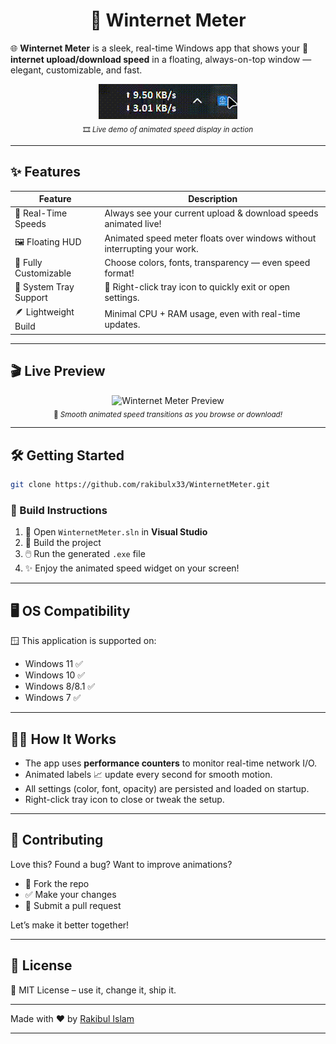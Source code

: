 # <h1 align="center">🚀 Winternet Meter</h1></div>

🌐 **Winternet Meter** is a sleek, real-time Windows app that shows your **📶 internet upload/download speed** in a floating, always-on-top window — elegant, customizable, and fast.

<div align="center">
  <img src="https://github.com/rakibulx33/WinternetMeter/raw/main/demo1.gif" alt="Winternet Meter Demo"/>
  <br>
  <sub>🎞️ <em>Live demo of animated speed display in action</em></sub>
</div>

---

## ✨ Features

| Feature                  | Description                                                                 |
|--------------------------|-----------------------------------------------------------------------------|
| 📡 Real-Time Speeds      | Always see your current upload & download speeds animated live!             |
| 🖼️ Floating HUD          | Animated speed meter floats over windows without interrupting your work.    |
| 🎨 Fully Customizable     | Choose colors, fonts, transparency — even speed format!                     |
| 🧰 System Tray Support    | 🔧 Right-click tray icon to quickly exit or open settings.                  |
| 🪶 Lightweight Build      | Minimal CPU + RAM usage, even with real-time updates.                       |

---

## 🎬 Live Preview

<div align="center">
  <img src="https://github.com/rakibulx33/WinternetMeter/raw/main/demo2.gif" alt="Winternet Meter Preview"/>
  <br>
  <sub>🌟 <em>Smooth animated speed transitions as you browse or download!</em></sub>
</div>

---

## 🛠️ Getting Started

```bash
git clone https://github.com/rakibulx33/WinternetMeter.git
```

### 🧩 Build Instructions

1. 📂 Open `WinternetMeter.sln` in **Visual Studio**  
2. 🧱 Build the project  
3. 🖱️ Run the generated `.exe` file  
4. ✨ Enjoy the animated speed widget on your screen!

---

## 🖥️ OS Compatibility

🪟 This application is supported on:

- Windows 11 ✅  
- Windows 10 ✅  
- Windows 8/8.1 ✅  
- Windows 7 ✅

---

## 🧑‍💻 How It Works

- The app uses **performance counters** to monitor real-time network I/O.
- Animated labels 📈 update every second for smooth motion.
- All settings (color, font, opacity) are persisted and loaded on startup.
- Right-click tray icon to close or tweak the setup.

---

## 🤝 Contributing

Love this? Found a bug? Want to improve animations?

- 🍴 Fork the repo
- ✅ Make your changes
- 🔁 Submit a pull request

Let’s make it better together!

---

## 📄 License

📝 MIT License – use it, change it, ship it.

---

Made with ❤️ by [Rakibul Islam](https://github.com/rakibulx33)

---
